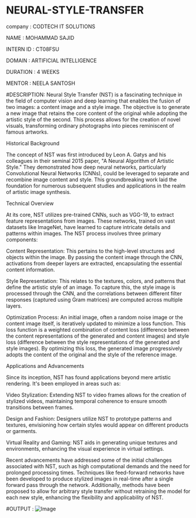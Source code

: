 # NEURAL-STYLE-TRANSFER

company : CODTECH IT SOLUTIONS

NAME : MOHAMMAD SAJID

INTERN ID : CT08FSU

DOMAIN : ARTIFICIAL INTELLIGENCE

DURATION : 4 WEEKS

MENTOR : NEELA SANTOSH

#DESCRIPTION: Neural Style Transfer (NST) is a fascinating technique in the field of computer vision and deep learning that enables the fusion of two images: a content image and a style image. The objective is to generate a new image that retains the core content of the original while adopting the artistic style of the second. This process allows for the creation of novel visuals, transforming ordinary photographs into pieces reminiscent of famous artworks.

Historical Background

The concept of NST was first introduced by Leon A. Gatys and his colleagues in their seminal 2015 paper, "A Neural Algorithm of Artistic Style." They demonstrated how deep neural networks, particularly Convolutional Neural Networks (CNNs), could be leveraged to separate and recombine image content and style. This groundbreaking work laid the foundation for numerous subsequent studies and applications in the realm of artistic image synthesis.

Technical Overview

At its core, NST utilizes pre-trained CNNs, such as VGG-19, to extract feature representations from images. These networks, trained on vast datasets like ImageNet, have learned to capture intricate details and patterns within images. The NST process involves three primary components:

Content Representation: This pertains to the high-level structures and objects within the image. By passing the content image through the CNN, activations from deeper layers are extracted, encapsulating the essential content information.

Style Representation: This relates to the textures, colors, and patterns that define the artistic style of an image. To capture this, the style image is processed through the CNN, and the correlations between different filter responses (captured using Gram matrices) are computed across multiple layers.

Optimization Process: An initial image, often a random noise image or the content image itself, is iteratively updated to minimize a loss function. This loss function is a weighted combination of content loss (difference between the content representations of the generated and content images) and style loss (difference between the style representations of the generated and style images). By optimizing this loss, the generated image progressively adopts the content of the original and the style of the reference image.

Applications and Advancements

Since its inception, NST has found applications beyond mere artistic rendering. It's been employed in areas such as:

Video Stylization: Extending NST to video frames allows for the creation of stylized videos, maintaining temporal coherence to ensure smooth transitions between frames.

Design and Fashion: Designers utilize NST to prototype patterns and textures, envisioning how certain styles would appear on different products or garments.

Virtual Reality and Gaming: NST aids in generating unique textures and environments, enhancing the visual experience in virtual settings.

Recent advancements have addressed some of the initial challenges associated with NST, such as high computational demands and the need for prolonged processing times. Techniques like feed-forward networks have been developed to produce stylized images in real-time after a single forward pass through the network. Additionally, methods have been proposed to allow for arbitrary style transfer without retraining the model for each new style, enhancing the flexibility and applicability of NST.

#OUTPUT : ![Image](https://github.com/user-attachments/assets/64576c64-1563-48da-9285-1b0cb2faefb2)
